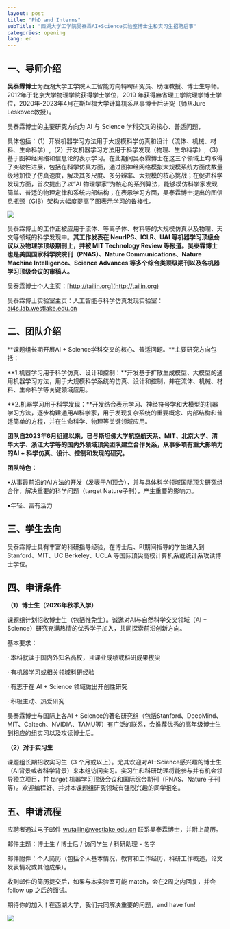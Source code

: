 ```yaml
---
layout: post
title: "PhD and Interns"
subTitle: "西湖大学工学院吴泰霖AI+Science实验室博士生和实习生招聘启事"
categories: opening
lang: en
---
```


## 一、导师介绍

**吴泰霖博士**为西湖大学工学院人工智能方向特聘研究员、助理教授、博士生导师。2012年于北京大学物理学院获得学士学位，2019 年获得麻省理工学院理学博士学位，2020年-2023年4月在斯坦福大学计算机系从事博士后研究（师从Jure Leskovec教授）。

吴泰霖博士的主要研究方向为 AI 与 Science 学科交叉的核心、普适问题，

具体包括：（1）开发机器学习方法用于大规模科学仿真和设计（流体、机械、材料、生命科学）,（2）开发机器学习方法用于科学发现（物理、生命科学）,（3）基于图神经网络和信息论的表示学习。在此期间吴泰霖博士在这三个领域上均取得了突破性进展，包括在科学仿真方面，通过图神经网络模拟大规模系统方面成数量级地加快了仿真速度，解决其多尺度、多分辨率、大规模的核心挑战；在促进科学发现方面，首次提出了以“AI 物理学家”为核心的系列算法，能够模仿科学家发现简单、普适的物理定律和系统内部结构；在表示学习方面，吴泰霖博士提出的图信息瓶颈（GIB）架构大幅度提高了图表示学习的鲁棒性。

<img src="/assets/img/figures.png" class="col-12" />

吴泰霖博士的工作正被应用于流体、等离子体、材料等的大规模仿真以及物理、天文等领域的科学发现中。**其工作发表在 NeurIPS、ICLR、UAI 等机器学习顶级会议以及物理学顶级期刊上，并被 MIT Technology Review 等报道。吴泰霖博士也是美国国家科学院院刊（PNAS）、Nature Communications、Nature Machine Intelligence、Science Advances 等多个综合类顶级期刊以及各机器学习顶级会议的审稿人。**

吴泰霖博士个人主页：[http://tailin.org](http://tailin.org)

吴泰霖博士实验室主页：人工智能与科学仿真发现实验室：[ai4s.lab.westlake.edu.cn](https://ai4s.lab.westlake.edu.cn)

## 二、团队介绍

**课题组长期开展AI + Science学科交叉的核心、普适问题。**主要研究方向包括：

**1.机器学习用于科学仿真、设计和控制：**开发基于扩散生成模型、大模型的通用机器学习方法，用于大规模科学系统的仿真、设计和控制，并在流体、机械、材料、生命科学等关键领域应用。

**2.机器学习用于科学发现：**开发结合表示学习、神经符号学和大模型的机器学习方法，逐步构建通用AI科学家，用于发现复杂系统的重要概念、内部结构和普适简单的方程，并在生命科学、物理等关键领域应用。

**团队自2023年6月组建以来，已与斯坦佛大学航空航天系、MIT、北京大学、清华大学、浙江大学等的国内外领域顶尖团队建立合作关系，从事多项有重大影响力的AI + 科学仿真、设计、控制和发现的研究。**

**团队特色：**

•从事最前沿的AI方法的开发（发表于AI顶会），并与具体科学领域国际顶尖研究组合作，解决重要的科学问题（target Nature子刊），产生重要的影响力。

•年轻、富有活力

## 三、学生去向

吴泰霖博士具有丰富的科研指导经验，在博士后、PI期间指导的学生进入到 Stanford、MIT、UC Berkeley、UCLA 等国际顶尖高校计算机系或统计系攻读博士学位。

## 四、申请条件

**（1）博士生（2026年秋季入学）**

课题组计划招收博士生（包括推免生）。诚邀对AI与自然科学交叉领域（AI + Science）研究充满热情的优秀学子加入，共同探索前沿创新方向。

基本要求：

· 本科就读于国内外知名高校，且课业成绩或科研成果拔尖

· 有机器学习或相关领域科研经验

· 有志于在 AI + Science 领域做出开创性研究

· 积极主动、热爱研究

吴泰霖博士与国际上各AI + Science的著名研究组（包括Stanford、DeepMind、MIT、Caltech、NVIDIA、TAMU等）有广泛的联系，会推荐优秀的高年级博士生到相应的组实习以及攻读博士后。

**（2）对于实习生**

课题组长期招收实习生（3 个月或以上）。尤其欢迎对AI+Science感兴趣的博士生（AI背景或者科学背景）来本组访问实习。实习生和科研助理将能参与并有机会领导独立项目，并 target 机器学习顶级会议和国际综合期刊（PNAS、Nature 子刊等）。欢迎编程好、并对本课题组研究领域有强烈兴趣的同学报名。

## 五、申请流程

应聘者通过电子邮件 [wutailin@westlake.edu.cn](wutailin@westlake.edu.cn) 联系吴泰霖博士，并附上简历。

邮件主题：博士生 / 博士后 / 访问学生 / 科研助理 - 名字

邮件附件：个人简历（包括个人基本情况，教育和工作经历，科研工作概述，论文发表情况或其他成果）。

收到邮件的简历提交后，如果与本实验室可能 match，会在2周之内回复，并会 follow up 之后的面试。

期待你的加入！在西湖大学，我们共同解决重要的问题，and have fun!

<img src="/assets/img/gallary/pic2.png" class="col-12" />
